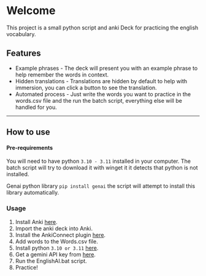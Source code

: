 # Welcome
This project is a small python script and anki Deck for practicing the english vocabulary.

## Features

 - Example phrases - The deck will present you with an example phrase to help remember the words in context.
 - Hidden translations - Translations are hidden by default to help with immersion, you can click a button to see the translation.
 - Automated process - Just write the words you want to practice in the words.csv file and the run the batch script, everything else will be handled for you.

---
## How to use

#### Pre-requirements
You will need to have python `3.10 - 3.11` installed in your computer. The batch script will try to download it with winget it it detects that python is not installed.

Genai python library `pip install genai` the script will attempt to install this library automatically.

### Usage

1. Install Anki [here](https://apps.ankiweb.net/).
2. Import the anki deck into Anki.
3. Install the AnkiConnect plugin [here](https://ankiweb.net/shared/info/2055492159).
4. Add words to the Words.csv file.
5. Install python `3.10 or 3.11` [here](https://www.python.org/downloads/release/python-3110/).
6. Get a gemini API key from [here](https://aistudio.google.com/apikey).   
3. Run the EnglishAI.bat script.
4. Practice!
